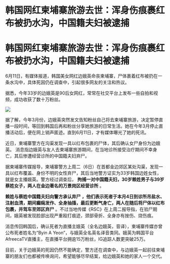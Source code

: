 # 韩国网红柬埔寨旅游去世：浑身伤痕裹红布被扔水沟，中国籍夫妇被逮捕

# 韩国网红柬埔寨旅游去世：浑身伤痕裹红布被扔水沟，中国籍夫妇被逮捕

6月11日，有媒体报道，韩国美女网红边娥英命丧柬埔寨，尸体裹着红布被扔在一条水沟中，具体死因仍在调查中，引起很多网友的关注和热议。

据悉，今年33岁的边娥英是90后女网红，常常在社交平台上发布一些自拍和视频，成功收获了数十万粉丝。

![](https://inews.gtimg.com/om_bt/OXrU03L_8OVnle8A9hpAlrXhbJBRqL6pNer9cUs3nUQlsAA/1000)

据了解，今年3月份，边娥英突然发文告知粉丝自己将去柬埔寨旅游，决定暂停直播一段时间，等回到韩国后再和粉丝分享她旅游的日常生活。她在今年3月停止直播活动后，便在网上销声匿迹。直到6月11日，才有媒体曝光了她的死讯。

近日，柬埔寨警方在沟渠发现一具以红布包裹的尸体，其后确认女尸身份为边娥英。
消息指边娥英与友人去柬埔寨旅游期间，在当地诊所接受治疗期间不幸身亡，其后惨遭经营诊所的中国籍夫妇弃尸。

据柬埔寨传媒报导，柬埔寨警方上周二（6日）在首都金边郊区某处沟渠，发现一具以红布覆盖、身份不明的女性弃尸，其后当地警方证实为33岁韩国边姓女性，就是女主播娥英。警方经过调查后，
**拘捕一对中国籍夫妇，30岁赖姓男子与39岁蔡姓女子，两人在金边著名的万景岗区经营诊所** 。

**赖姓与蔡姓中国籍夫妇向警方承认弃尸**
**，他们表示死者于本月4日到诊所吊盐水、注射血清，期间癫痫发作、全身抽搐，最后更断气身亡，两人在随后将尸体以红布包裹，并驾车至郊区弃尸**
。不过当地传媒《RSC》在上周二报导指，在验尸期间，娥英被发现脸部出现严重殴打痕迹，颈部骨折、全身亦有挫伤、烧伤痕。

消息传回韩国后，确认死者为直播主娥英（全名边娥英，音译），柬埔寨传媒亦曾公布死者姓名为“Byin A
Yeon”，与娥英全名英名译音类同。娥英为韩国平台AfreecaTV直播主，在直播平台拥逾15万粉丝，IG追踪人数更突破25万。

目前，关于边娥英的死因仍然不能确定，警方还在调查中，与边娥英一起前往柬埔寨的朋友们也都被传唤询问，希望能够尽早结案，给边娥英和她的家人一个交代。

